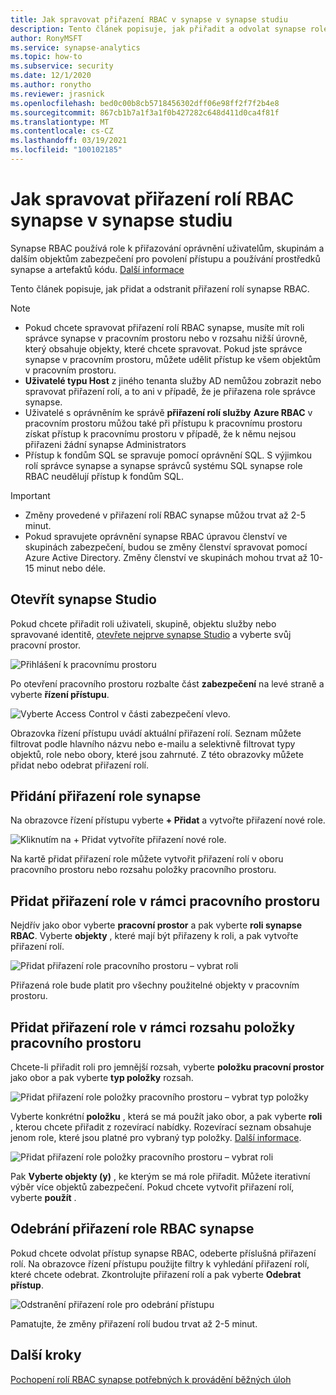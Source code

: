 ```yaml
---
title: Jak spravovat přiřazení RBAC v synapse v synapse studiu
description: Tento článek popisuje, jak přiřadit a odvolat synapse role RBAC k objektům zabezpečení AAD.
author: RonyMSFT
ms.service: synapse-analytics
ms.topic: how-to
ms.subservice: security
ms.date: 12/1/2020
ms.author: ronytho
ms.reviewer: jrasnick
ms.openlocfilehash: bed0c00b8cb5718456302dff06e98ff2f7f2b4e8
ms.sourcegitcommit: 867cb1b7a1f3a1f0b427282c648d411d0ca4f81f
ms.translationtype: MT
ms.contentlocale: cs-CZ
ms.lasthandoff: 03/19/2021
ms.locfileid: "100102185"
---
```

# <a name="how-to-manage-synapse-rbac-role-assignments-in-synapse-studio"></a>Jak spravovat přiřazení rolí RBAC synapse v synapse studiu

Synapse RBAC používá role k přiřazování oprávnění uživatelům, skupinám a dalším objektům zabezpečení pro povolení přístupu a používání prostředků synapse a artefaktů kódu.  [Další informace](./synapse-workspace-synapse-rbac.md)

Tento článek popisuje, jak přidat a odstranit přiřazení rolí synapse RBAC.

>[!Note]
>- Pokud chcete spravovat přiřazení rolí RBAC synapse, musíte mít roli správce synapse v pracovním prostoru nebo v rozsahu nižší úrovně, který obsahuje objekty, které chcete spravovat. Pokud jste správce synapse v pracovním prostoru, můžete udělit přístup ke všem objektům v pracovním prostoru. 
>- **Uživatelé typu Host** z jiného tenanta služby AD nemůžou zobrazit nebo spravovat přiřazení rolí, a to ani v případě, že je přiřazena role správce synapse.
>- Uživatelé s oprávněním ke správě **přiřazení rolí služby** **Azure RBAC** v pracovním prostoru můžou také při přístupu k pracovnímu prostoru získat přístup k pracovnímu prostoru v případě, že k němu nejsou přiřazeni žádní synapse Administrators
>- Přístup k fondům SQL se spravuje pomocí oprávnění SQL.  S výjimkou rolí správce synapse a synapse správců systému SQL synapse role RBAC neudělují přístup k fondům SQL.

>[!important]
>- Změny provedené v přiřazení rolí RBAC synapse můžou trvat až 2-5 minut. 
>- Pokud spravujete oprávnění synapse RBAC úpravou členství ve skupinách zabezpečení, budou se změny členství spravovat pomocí Azure Active Directory.  Změny členství ve skupinách mohou trvat až 10-15 minut nebo déle.

## <a name="open-synapse-studio"></a>Otevřít synapse Studio  

Pokud chcete přiřadit roli uživateli, skupině, objektu služby nebo spravované identitě, [otevřete nejprve synapse Studio](https://web.azuresynapse.net/) a vyberte svůj pracovní prostor. 

![Přihlášení k pracovnímu prostoru](./media/common/login-workspace.png) 
 
 Po otevření pracovního prostoru rozbalte část **zabezpečení** na levé straně a vyberte **řízení přístupu**. 

 ![Vyberte Access Control v části zabezpečení vlevo.](./media/how-to-manage-synapse-rbac-role-assignments/left-nav-security-access-control.png)

Obrazovka řízení přístupu uvádí aktuální přiřazení rolí.  Seznam můžete filtrovat podle hlavního názvu nebo e-mailu a selektivně filtrovat typy objektů, role nebo obory, které jsou zahrnuté. Z této obrazovky můžete přidat nebo odebrat přiřazení rolí.  

## <a name="add-a-synapse-role-assignment"></a>Přidání přiřazení role synapse

Na obrazovce řízení přístupu vyberte **+ Přidat** a vytvořte přiřazení nové role.

![Kliknutím na + Přidat vytvoříte přiřazení nové role.](./media/how-to-manage-synapse-rbac-role-assignments/access-control-add.png)

Na kartě přidat přiřazení role můžete vytvořit přiřazení rolí v oboru pracovního prostoru nebo rozsahu položky pracovního prostoru. 

## <a name="add-workspace-scoped-role-assignment"></a>Přidat přiřazení role v rámci pracovního prostoru

Nejdřív jako obor vyberte **pracovní prostor** a pak vyberte **roli synapse RBAC**.  Vyberte **objekty** , které mají být přiřazeny k roli, a pak vytvořte přiřazení rolí. 

![Přidat přiřazení role pracovního prostoru – vybrat roli](./media/how-to-manage-synapse-rbac-role-assignments/access-control-workspace-role-assignment.png) 

Přiřazená role bude platit pro všechny použitelné objekty v pracovním prostoru.

## <a name="add-workspace-item-scoped-role-assignment"></a>Přidat přiřazení role v rámci rozsahu položky pracovního prostoru

Chcete-li přiřadit roli pro jemnější rozsah, vyberte **položku pracovní prostor** jako obor a pak vyberte **typ položky** rozsah.       

![Přidat přiřazení role položky pracovního prostoru – vybrat typ položky](./media/how-to-manage-synapse-rbac-role-assignments/access-control-add-workspace-item-assignment-select-item-type.png) 

Vyberte konkrétní **položku** , která se má použít jako obor, a pak vyberte **roli** , kterou chcete přiřadit z rozevírací nabídky.  Rozevírací seznam obsahuje jenom role, které jsou platné pro vybraný typ položky. [Další informace](./synapse-workspace-synapse-rbac.md).  

![Přidat přiřazení role položky pracovního prostoru – vybrat roli](./media/how-to-manage-synapse-rbac-role-assignments/access-control-add-workspace-item-assignment-select-role.png) 
 
Pak **Vyberte objekty (y)** , ke kterým se má role přiřadit.  Můžete iterativní výběr více objektů zabezpečení.  Pokud chcete vytvořit přiřazení rolí, vyberte **použít** .

## <a name="remove-a-synapse-rbac-role-assignment"></a>Odebrání přiřazení role RBAC synapse

Pokud chcete odvolat přístup synapse RBAC, odeberte příslušná přiřazení rolí.  Na obrazovce řízení přístupu použijte filtry k vyhledání přiřazení rolí, které chcete odebrat.  Zkontrolujte přiřazení rolí a pak vyberte **Odebrat přístup**.   

![Odstranění přiřazení role pro odebrání přístupu](./media/how-to-manage-synapse-rbac-role-assignments/access-control-remove-access.png)

Pamatujte, že změny přiřazení rolí budou trvat až 2-5 minut.   

## <a name="next-steps"></a>Další kroky

[Pochopení rolí RBAC synapse potřebných k provádění běžných úloh](./synapse-workspace-understand-what-role-you-need.md)